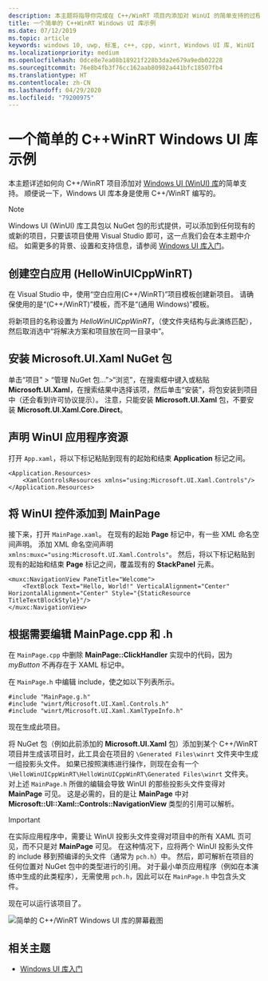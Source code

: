```yaml
---
description: 本主题将指导你完成在 C++/WinRT 项目内添加对 WinUI 的简单支持的过程。
title: 一个简单的 C++WinRT Windows UI 库示例
ms.date: 07/12/2019
ms.topic: article
keywords: windows 10, uwp, 标准, c++, cpp, winrt, Windows UI 库, WinUI
ms.localizationpriority: medium
ms.openlocfilehash: 0dce8e7ea08b18921f228b3da2e679a9edb02228
ms.sourcegitcommit: 76e8b4fb3f76cc162aab80982a441bfc18507fb4
ms.translationtype: HT
ms.contentlocale: zh-CN
ms.lasthandoff: 04/29/2020
ms.locfileid: "79200975"
---
```

# <a name="a-simple-cwinrt-windows-ui-library-example"></a>一个简单的 C++WinRT Windows UI 库示例

本主题详述如何向 C++/WinRT 项目添加对 [Windows UI (WinUI) 库](https://github.com/Microsoft/microsoft-ui-xaml)的简单支持。 顺便说一下，Windows UI 库本身是使用 C++/WinRT 编写的。

> [!NOTE]
> Windows UI (WinUI) 库工具包以 NuGet 包的形式提供，可以添加到任何现有的或新的项目，只要该项目使用 Visual Studio 即可，这一点我们会在本主题中介绍。 如需更多的背景、设置和支持信息，请参阅 [Windows UI 库入门](/uwp/toolkits/winui/getting-started)。

## <a name="create-a-blank-app-hellowinuicppwinrt"></a>创建空白应用 (HelloWinUICppWinRT)

在 Visual Studio 中，使用“空白应用(C++/WinRT)”项目模板创建新项目。  请确保使用的是“(C++/WinRT)”模板，而不是“(通用 Windows)”模板。  

将新项目的名称设置为 *HelloWinUICppWinRT*，（使文件夹结构与此演练匹配），然后取消选中“将解决方案和项目放在同一目录中”。 

## <a name="install-the-microsoftuixaml-nuget-package"></a>安装 Microsoft.UI.Xaml NuGet 包

单击“项目”  \>  “管理 NuGet 包...”\>“浏览”，在搜索框中键入或粘贴 **Microsoft.UI.Xaml**，在搜索结果中选择该项，然后单击“安装”，将包安装到项目中（还会看到许可协议提示）。   注意，只能安装 **Microsoft.UI.Xaml** 包，不要安装 **Microsoft.UI.Xaml.Core.Direct**。

## <a name="declare-winui-application-resources"></a>声明 WinUI 应用程序资源

打开 `App.xaml`，将以下标记粘贴到现有的起始和结束 **Application** 标记之间。

```xaml
<Application.Resources>
    <XamlControlsResources xmlns="using:Microsoft.UI.Xaml.Controls"/>
</Application.Resources>
```

## <a name="add-a-winui-control-to-mainpage"></a>将 WinUI 控件添加到 MainPage

接下来，打开 `MainPage.xaml`。 在现有的起始 **Page** 标记中，有一些 XML 命名空间声明。 添加 XML 命名空间声明 `xmlns:muxc="using:Microsoft.UI.Xaml.Controls"`。 然后，将以下标记粘贴到现有的起始和结束 **Page** 标记之间，覆盖现有的 **StackPanel** 元素。

```xaml
<muxc:NavigationView PaneTitle="Welcome">
    <TextBlock Text="Hello, World!" VerticalAlignment="Center" HorizontalAlignment="Center" Style="{StaticResource TitleTextBlockStyle}"/>
</muxc:NavigationView>
```

## <a name="edit-mainpagecpp-and-h-as-necessary"></a>根据需要编辑 MainPage.cpp 和 .h

在 `MainPage.cpp` 中删除 **MainPage::ClickHandler** 实现中的代码，因为 *myButton* 不再存在于 XAML 标记中。

在 `MainPage.h` 中编辑 include，使之如以下列表所示。

```cppwinrt
#include "MainPage.g.h"
#include "winrt/Microsoft.UI.Xaml.Controls.h"
#include "winrt/Microsoft.UI.Xaml.XamlTypeInfo.h"
```

现在生成此项目。

将 NuGet 包（例如此前添加的 **Microsoft.UI.Xaml** 包）添加到某个 C++/WinRT 项目并生成该项目时，此工具会在项目的 `\Generated Files\winrt` 文件夹中生成一组投影头文件。 如果已按照演练进行操作，则现在会有一个 `\HelloWinUICppWinRT\HelloWinUICppWinRT\Generated Files\winrt` 文件夹。 对上述 `MainPage.h` 所做的编辑会导致 WinUI 的那些投影头文件变得对 **MainPage** 可见。 这是必需的，目的是让 **MainPage** 中对 **Microsoft::UI::Xaml::Controls::NavigationView** 类型的引用可以解析。

> [!IMPORTANT]
> 在实际应用程序中，需要让 WinUI 投影头文件变得对项目中的所有 XAML 页可见，而不只是对 **MainPage** 可见。  在这种情况下，应将两个 WinUI 投影头文件的 include 移到预编译的头文件（通常为 `pch.h`）中。 然后，即可解析在项目的任何位置对 NuGet 包中的类型进行的引用。 对于最小单页应用程序（例如在本演练中生成的此类程序），无需使用 `pch.h`，因此可以在 `MainPage.h` 中包含头文件。

现在可以运行该项目了。

![简单的 C++/WinRT Windows UI 库的屏幕截图](images/winui.png)

## <a name="related-topics"></a>相关主题
* [Windows UI 库入门](/uwp/toolkits/winui/getting-started)